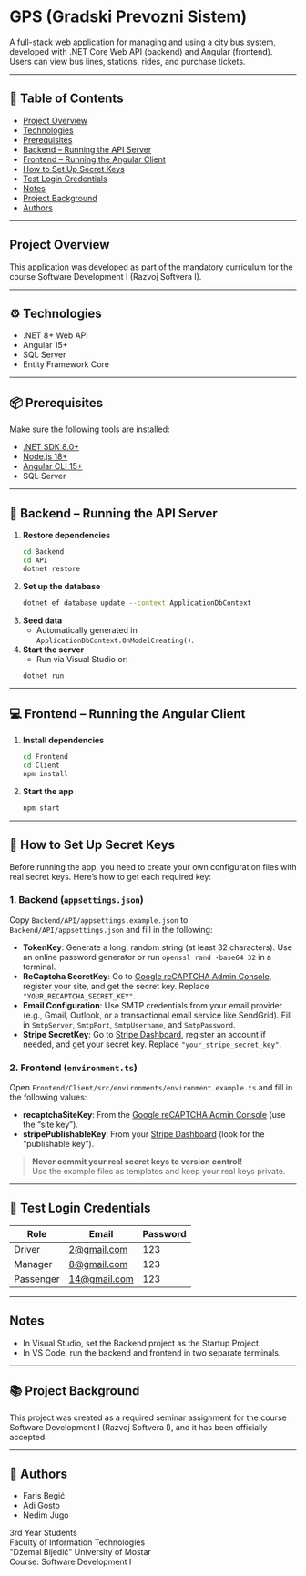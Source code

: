 # GPS (Gradski Prevozni Sistem)

A full-stack web application for managing and using a city bus system, developed with .NET Core Web API (backend) and Angular (frontend). Users can view bus lines, stations, rides, and purchase tickets.

---

## 📑 Table of Contents
- [Project Overview](#project-overview)
- [Technologies](#technologies)
- [Prerequisites](#prerequisites)
- [Backend – Running the API Server](#backend--running-the-api-server)
- [Frontend – Running the Angular Client](#frontend--running-the-angular-client)
- [How to Set Up Secret Keys](#-how-to-set-up-secret-keys)
- [Test Login Credentials](#-test-login-credentials)
- [Notes](#notes)
- [Project Background](#project-background)
- [Authors](#authors)

---

## Project Overview
This application was developed as part of the mandatory curriculum for the course Software Development I (Razvoj Softvera I).

---

## ⚙️ Technologies
- .NET 8+ Web API
- Angular 15+
- SQL Server
- Entity Framework Core

---

## 📦 Prerequisites
Make sure the following tools are installed:
- [.NET SDK 8.0+](https://dotnet.microsoft.com/download)
- [Node.js 18+](https://nodejs.org/)
- [Angular CLI 15+](https://angular.io/cli)
- SQL Server

---

## 🔧 Backend – Running the API Server
1. **Restore dependencies**
   ```bash
   cd Backend
   cd API
   dotnet restore
   ```
2. **Set up the database**
   ```bash
   dotnet ef database update --context ApplicationDbContext
   ```
3. **Seed data**
   - Automatically generated in `ApplicationDbContext.OnModelCreating()`.
4. **Start the server**
   - Run via Visual Studio or:
   ```bash
   dotnet run
   ```

---

## 💻 Frontend – Running the Angular Client
1. **Install dependencies**
   ```bash
   cd Frontend
   cd Client
   npm install
   ```
2. **Start the app**
   ```bash
   npm start
   ```

---

## 🔑 How to Set Up Secret Keys
Before running the app, you need to create your own configuration files with real secret keys. Here’s how to get each required key:

### 1. Backend (`appsettings.json`)
Copy `Backend/API/appsettings.example.json` to `Backend/API/appsettings.json` and fill in the following:
- **TokenKey**: Generate a long, random string (at least 32 characters). Use an online password generator or run `openssl rand -base64 32` in a terminal.
- **ReCaptcha SecretKey**: Go to [Google reCAPTCHA Admin Console](https://www.google.com/recaptcha/admin), register your site, and get the secret key. Replace `"YOUR_RECAPTCHA_SECRET_KEY"`.
- **Email Configuration**: Use SMTP credentials from your email provider (e.g., Gmail, Outlook, or a transactional email service like SendGrid). Fill in `SmtpServer`, `SmtpPort`, `SmtpUsername`, and `SmtpPassword`.
- **Stripe SecretKey**: Go to [Stripe Dashboard](https://dashboard.stripe.com/apikeys), register an account if needed, and get your secret key. Replace `"your_stripe_secret_key"`.

### 2. Frontend (`environment.ts`)
Open  `Frontend/Client/src/environments/environment.example.ts` and fill in the following values:
- **recaptchaSiteKey**: From the [Google reCAPTCHA Admin Console](https://www.google.com/recaptcha/admin) (use the “site key”).
- **stripePublishableKey**: From your [Stripe Dashboard](https://dashboard.stripe.com/apikeys) (look for the “publishable key”).

> **Never commit your real secret keys to version control!**  
> Use the example files as templates and keep your real keys private.

---

## 🔐 Test Login Credentials
| Role     | Email        | Password |
|----------|-------------|----------|
| Driver   | 2@gmail.com | 123      |
| Manager  | 8@gmail.com | 123      |
| Passenger|14@gmail.com | 123      |

---

## Notes
- In Visual Studio, set the Backend project as the Startup Project.
- In VS Code, run the backend and frontend in two separate terminals.

---

## 📚 Project Background
This project was created as a required seminar assignment for the course Software Development I (Razvoj Softvera I), and it has been officially accepted.

---

## 📄 Authors
- Faris Begić
- Adi Gosto
- Nedim Jugo

3rd Year Students  
Faculty of Information Technologies  
"Džemal Bijedić" University of Mostar  
Course: Software Development I